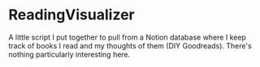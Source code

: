 # ReadingVisualizer

A little script I put together to pull from a Notion database where I keep track of books I read and my thoughts of them (DIY Goodreads). There's nothing particularly interesting here.
